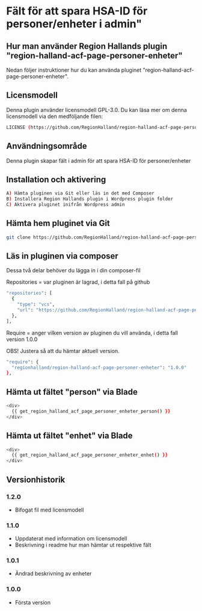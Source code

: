 # Fält för att spara HSA-ID för personer/enheter i admin"

## Hur man använder Region Hallands plugin "region-halland-acf-page-personer-enheter"

Nedan följer instruktioner hur du kan använda pluginet "region-halland-acf-page-personer-enheter".


## Licensmodell

Denna plugin använder licensmodell GPL-3.0. Du kan läsa mer om denna licensmodell via den medföljande filen:
```sh
LICENSE (https://github.com/RegionHalland/region-halland-acf-page-personer-enheter/blob/master/LICENSE)
```


## Användningsområde

Denna plugin skapar fält i admin för att spara HSA-ID för personer/enheter


## Installation och aktivering

```sh
A) Hämta pluginen via Git eller läs in det med Composer
B) Installera Region Hallands plugin i Wordpress plugin folder
C) Aktivera pluginet inifrån Wordpress admin
```


## Hämta hem pluginet via Git

```sh
git clone https://github.com/RegionHalland/region-halland-acf-page-personer-enheter.git
```


## Läs in pluginen via composer

Dessa två delar behöver du lägga in i din composer-fil

Repositories = var pluginen är lagrad, i detta fall på github

```sh
"repositories": [
  {
    "type": "vcs",
    "url": "https://github.com/RegionHalland/region-halland-acf-page-personer-enheter.git"
  },
],
```
Require = anger vilken version av pluginen du vill använda, i detta fall version 1.0.0

OBS! Justera så att du hämtar aktuell version.

```sh
"require": {
  "regionhalland/region-halland-acf-page-personer-enheter": "1.0.0"
},
```


## Hämta ut fältet "person" via Blade

```sh
<div>
  {{ get_region_halland_acf_page_personer_enheter_person() }}
</div>
```


## Hämta ut fältet "enhet" via Blade

```sh
<div>
  {{ get_region_halland_acf_page_personer_enheter_enhet() }}
</div>
```


## Versionhistorik

### 1.2.0
- Bifogat fil med licensmodell

### 1.1.0
- Uppdaterat med information om licensmodell
- Beskrivning i readme hur man hämtar ut respektive fält

### 1.0.1
- Ändrad beskrivning av enheter

### 1.0.0
- Första version
